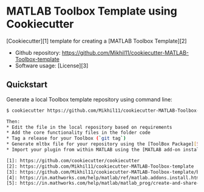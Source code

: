 # MATLAB Toolbox Template using Cookiecutter

[Cookiecutter][1] template for creating a [MATLAB Toolbox Template][2]

* Github repository: https://github.com/Mikhil11/cookiecutter-MATLAB-Toolbox-template
* Software usage: [License][3]

## Quickstart

Generate a local Toolbox template repository using command line:

```bash
$ cookiecutter https://github.com/Mikhil11/cookiecutter-MATLAB-Toolbox-template

Then:
* Edit the file in the local repository based on requirements
* Add the core functionality files in the folder code
* Tag a release for your Toolbox (`git tag`)
* Generate mltbx file for your repository using the [ToolBox Package][5]
* Import your plugin from within MATLAB using the [MATLAB add-on installation][4]

[1]: https://github.com/cookiecutter/cookiecutter
[2]: https://github.com/Mikhil11/cookiecutter-MATLAB-Toolbox-template
[3]: https://github.com/Mikhil11/cookiecutter-MATLAB-Toolbox-template/blob/main/License.txt
[4]: https://in.mathworks.com/help/matlab/ref/matlab.addons.install.html
[5]: https://in.mathworks.com/help/matlab/matlab_prog/create-and-share-custom-matlab-toolboxes.html
